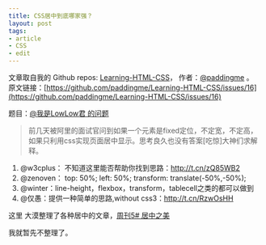 ```yaml
---
title: CSS居中到底哪家强？
layout: post
tags:
- article
- CSS
- edit
---
```



 文章取自我的 Github  repos: [Learning-HTML-CSS](https://github.com/paddingme/Learning-HTML-CSS)， 作者：[@paddingme](http://padding.me/about.html) 。  
原文链接：[https://github.com/paddingme/Learning-HTML-CSS/issues/16](https://github.com/paddingme/Learning-HTML-CSS/issues/16)

题目：[@我是LowLow君 的问题](http://weibo.com/2878451190/Bx9mz6sVE) 

> 前几天被阿里的面试官问到如果一个元素是fixed定位，不定宽，不定高，如果只利用css实现页面居中显示。思考良久也没有答案[吃惊]大神们求解释。

1. @w3cplus： 不知道这里能否帮助你找到思路：http://t.cn/zQ85WB2
2. @zenoven： top: 50%; left: 50%; transform: translate(-50%,-50%);
3. @winter：line-height，flexbox，transform，tablecell之类的都可以做到
4. @仅愚：提供一种简单的思路,without css3：http://t.cn/RzwOsHH 


这里 大漠整理了各种居中的文章，[周刊5# 居中之美](http://www.w3cplus.com/collective-5.html)

我就暂先不整理了。
